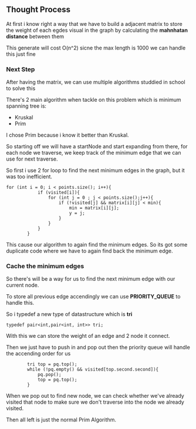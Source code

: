 ## Thought Process

At first i know right a way that we have to build a adjacent matrix to store the weight of each egdes visual in the graph by calculating the **mahnhatan distance** between them

This generate will cost O(n^2) sicne the max length is 1000 we can handle this just fine

### Next Step

After having the matrix, we can use multiple algorithms studdied in school to solve this 

There's 2 main algorithm when tackle on this problem which is minimum spanning tree is:
- Kruskal
- Prim 

I chose Prim because i know it better than Kruskal.

So starting off we will have a startNode and start expanding from there, for each node we traverse, we keep track of the minimum edge that we can use for next traverse.

So first i use 2 for loop to find the next minimum edges in the graph, but it was too inefficient. 

	for (int i = 0; i < points.size(); i++){
                if (visited[i]){
                    for (int j = 0 ; j < points.size();j++){
                        if (!visited[j] && matrix[i][j] < min){
                            min = matrix[i][j];
                            y = j;
                        }
                    }
                }   
            }

This cause our algorithm to again find the minimum edges. So its got some duplicate code where we have to again find back the minimum edge.

### Cache the minimum edges

So there's will be a way for us to find the next minimum edge with our current node.

To store all previous edge accendingly we can use **PRIORITY_QUEUE** to handle this. 

So i typedef a new type of datastructure which is **tri**

	typedef pair<int,pair<int, int>> tri;

With this we can store the weight of an edge and 2 node it connect.

Then we just have to push in and pop out then the priority queue will handle the accending order for us

            tri top = pq.top();
            while (!pq.empty() && visited[top.second.second]){
                pq.pop();
                top = pq.top();
            }

When we pop out to find new node, we can check whether we've already visited that node to make sure we don't traverse into the node we already visited.

Then all left is just the normal Prim Algorithm.






